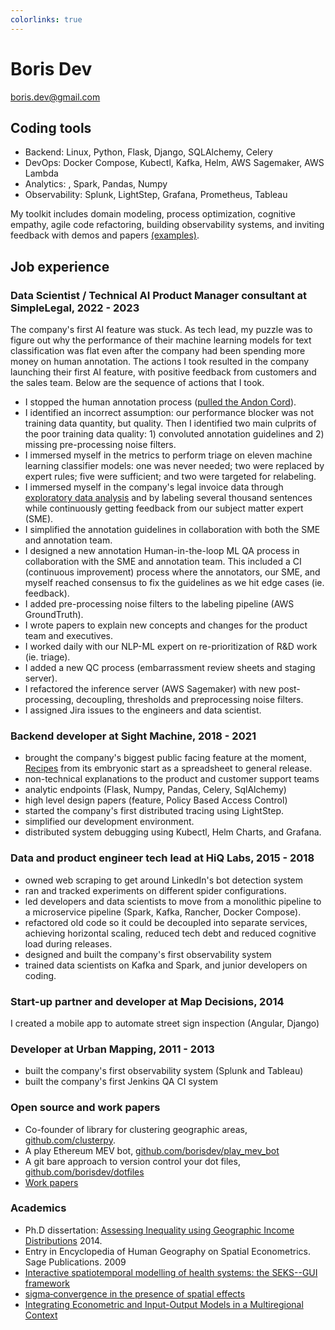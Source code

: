 ```yaml
---
colorlinks: true
---
```


# Boris Dev

boris.dev@gmail.com


## Coding tools

-   Backend: Linux, Python, Flask, Django, SQLAlchemy, Celery
-   DevOps: Docker Compose, Kubectl, Kafka, Helm, AWS Sagemaker, AWS Lambda
-   Analytics: , Spark, Pandas, Numpy
-   Observability: Splunk, LightStep, Grafana, Prometheus, Tableau

My toolkit includes domain modeling, process optimization, cognitive empathy,
agile code refactoring, building observability systems, and inviting feedback
with demos and papers
[(examples)](https://docs.google.com/document/d/1pMID97O4hHkK8ok7cwLH4Y4KpsgQSPUAXtYrscwcyb4/view).

## Job experience

### Data Scientist / Technical AI Product Manager consultant at SimpleLegal, 2022 - 2023

The company's first AI feature was stuck. As tech lead, my puzzle was to
figure out why the performance of their machine learning models for text
classification was flat even after the company had been spending more
money on human annotation. The actions I took resulted in the company
launching their first AI feature, with positive feedback from customers
and the sales team. Below are the sequence of actions that I took.

-   I stopped the human annotation process ([pulled the Andon
    Cord](https://medium.com/@jjruescas/to-improve-pull-the-cord-ec309fa9d701#:~:text=%E2%80%9CAndon%20Cord%E2%80%9D%20is%20a%20principle,stops%20to%20get%20them%20fixed.)).
-   I identified an incorrect assumption: our performance blocker was
    not training data quantity, but quality. Then I identified two main
    culprits of the poor training data quality: 1) convoluted annotation
    guidelines and 2) missing pre-processing noise filters.
-   I immersed myself in the metrics to perform triage on eleven machine
    learning classifier models: one was never needed; two were replaced
    by expert rules; five were sufficient; and two were targeted for
    relabeling.
-   I immersed myself in the company's legal invoice data through
    [exploratory data
    analysis](https://hbr.org/2018/12/what-great-data-analysts-do-and-why-every-organization-needs-them)
    and by labeling several thousand sentences while continuously
    getting feedback from our subject matter expert (SME).
-   I simplified the annotation guidelines in collaboration with both
    the SME and annotation team.
-   I designed a new annotation Human-in-the-loop ML QA process in
    collaboration with the SME and annotation team. This included a CI
    (continuous improvement) process where the annotators, our SME, and
    myself reached consensus to fix the guidelines as we hit edge cases
    (ie. feedback).
-   I added pre-processing noise filters to the labeling pipeline (AWS
    GroundTruth).
-   I wrote papers to explain new concepts and changes for the product
    team and executives.
-   I worked daily with our NLP-ML expert on re-prioritization of R&D
    work (ie. triage).
-   I added a new QC process (embarrassment review sheets and staging
    server).
-   I refactored the inference server (AWS Sagemaker) with new
    post-processing, decoupling, thresholds and preprocessing noise
    filters.
-   I assigned Jira issues to the engineers and data scientist. 

### Backend developer at Sight Machine, 2018 - 2021

- brought the company's biggest public facing
feature at the moment,
[Recipes](https://sightmachine.com/blog/manufacturing-dynamic-recipes/)
from its embryonic start as a spreadsheet to general release.
- non-technical explanations to the product and customer support teams
- analytic endpoints (Flask, Numpy, Pandas, Celery,
SqlAlchemy)
- high level design papers (feature, Policy Based Access Control)
- started the company's first distributed tracing using LightStep.
- simplified our development environment. 
- distributed system debugging using Kubectl, Helm Charts, and Grafana.

### Data and product engineer tech lead at HiQ Labs, 2015 - 2018

- owned web scraping to get around LinkedIn's bot detection system 
- ran and tracked experiments on different spider configurations.
- led developers and data scientists to move from a monolithic pipeline to a microservice pipeline (Spark,
Kafka, Rancher, Docker Compose).
- refactored old code so it could be decoupled into separate services, achieving
horizontal scaling, reduced tech debt and reduced cognitive load during
releases. 
- designed and built the company's first observability system
- trained data scientists on Kafka and Spark, and junior developers on coding.

### Start-up partner and developer at Map Decisions, 2014

I created a mobile app to automate street sign inspection (Angular,
Django)

### Developer at Urban Mapping, 2011 - 2013

- built the company's first observability system (Splunk and Tableau)
- built the company's first Jenkins QA CI system

### Open source and work papers

-   Co-founder of library for clustering geographic areas,
    [github.com/clusterpy](https://github.com/clusterpy/clusterpy).
-   A play Ethereum MEV bot,
    [github.com/borisdev/play_mev_bot](https://github.com/borisdev/play_mev_bot)
-   A git bare approach to version control your dot files,
    [github.com/borisdev/dotfiles](https://github.com/borisdev/dotfiles/blob/master/README.md)
-   [Work
    papers](https://docs.google.com/document/d/1pMID97O4hHkK8ok7cwLH4Y4KpsgQSPUAXtYrscwcyb4/edit)

### Academics

-   Ph.D dissertation: [Assessing Inequality using Geographic Income
    Distributions](https://drive.google.com/file/d/0B3VpcoC5o49ZSzZXbnY3U0VJY2d6dWRETzh1S2Y5ZGNXRGtZ/view?pli=1&resourcekey=0-KJJYhy3nBjKMK5RSVvOisw) 2014.
-   Entry in Encyclopedia of Human Geography on Spatial Econometrics.
    Sage Publications. 2009
-   [Interactive spatiotemporal modelling of health systems: the
    SEKS--GUI
    framework](https://link.springer.com/article/10.1007/s00477-007-0135-0)
-   [sigma‐convergence in the presence of spatial
    effects](https://rsaiconnect.onlinelibrary.wiley.com/doi/abs/10.1111/j.1435-5957.2006.00083.x)
-   [Integrating Econometric and Input-Output Models in a Multiregional
    Context](https://onlinelibrary.wiley.com/doi/abs/10.1111/j.1468-2257.1997.tb00771.x)
